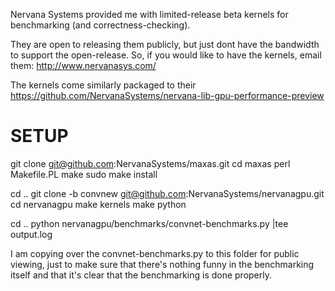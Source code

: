 Nervana Systems provided me with limited-release beta kernels for benchmarking (and correctness-checking).

They are open to releasing them publicly, but just dont have the bandwidth to support the open-release.
So, if you would like to have the kernels, email them: http://www.nervanasys.com/

The kernels come similarly packaged to their https://github.com/NervanaSystems/nervana-lib-gpu-performance-preview



SETUP
=====
git clone git@github.com:NervanaSystems/maxas.git
cd maxas
perl Makefile.PL
make
sudo make install

cd ..
git clone -b convnew git@github.com:NervanaSystems/nervanagpu.git
cd nervanagpu
make kernels
make python

cd ..
python nervanagpu/benchmarks/convnet-benchmarks.py |tee output.log


I am copying over the convnet-benchmarks.py to this folder for public viewing, just to make sure that there's nothing funny in the benchmarking itself and that it's clear that the benchmarking is done properly.


